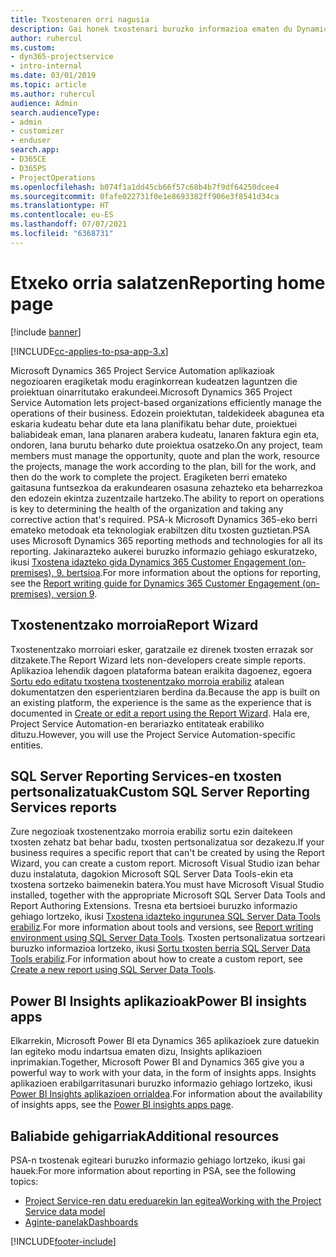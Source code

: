 ```yaml
---
title: Txostenaren orri nagusia
description: Gai honek txostenari buruzko informazioa ematen du Dynamics 365 Project Service Automation aplikazioan.
author: ruhercul
ms.custom:
- dyn365-projectservice
- intro-internal
ms.date: 03/01/2019
ms.topic: article
ms.author: ruhercul
audience: Admin
search.audienceType:
- admin
- customizer
- enduser
search.app:
- D365CE
- D365PS
- ProjectOperations
ms.openlocfilehash: b074f1a1dd45cb66f57c68b4b7f9df64250dcee4
ms.sourcegitcommit: 0fafe022731f0e1e8693382ff906e3f8541d34ca
ms.translationtype: HT
ms.contentlocale: eu-ES
ms.lasthandoff: 07/07/2021
ms.locfileid: "6368731"
---
```

# <a name="reporting-home-page"></a><span data-ttu-id="1e6e7-103">Etxeko orria salatzen</span><span class="sxs-lookup"><span data-stu-id="1e6e7-103">Reporting home page</span></span>

[!include [banner](../includes/psa-now-project-operations.md)]

[!INCLUDE[cc-applies-to-psa-app-3.x](../includes/cc-applies-to-psa-app-3x.md)]

<span data-ttu-id="1e6e7-104">Microsoft Dynamics 365 Project Service Automation aplikazioak negozioaren eragiketak modu eraginkorrean kudeatzen laguntzen die proiektuan oinarritutako erakundeei.</span><span class="sxs-lookup"><span data-stu-id="1e6e7-104">Microsoft Dynamics 365 Project Service Automation lets project-based organizations efficiently manage the operations of their business.</span></span> <span data-ttu-id="1e6e7-105">Edozein proiektutan, taldekideek abagunea eta eskaria kudeatu behar dute eta lana planifikatu behar dute, proiektuei baliabideak eman, lana planaren arabera kudeatu, lanaren faktura egin eta, ondoren, lana burutu beharko dute proiektua osatzeko.</span><span class="sxs-lookup"><span data-stu-id="1e6e7-105">On any project, team members must manage the opportunity, quote and plan the work, resource the projects, manage the work according to the plan, bill for the work, and then do the work to complete the project.</span></span> <span data-ttu-id="1e6e7-106">Eragiketen berri emateko gaitasuna funtsezkoa da erakundearen osasuna zehazteko eta beharrezkoa den edozein ekintza zuzentzaile hartzeko.</span><span class="sxs-lookup"><span data-stu-id="1e6e7-106">The ability to report on operations is key to determining the health of the organization and taking any corrective action that's required.</span></span> <span data-ttu-id="1e6e7-107">PSA-k Microsoft Dynamics 365-eko berri emateko metodoak eta teknologiak erabiltzen ditu txosten guztietan.</span><span class="sxs-lookup"><span data-stu-id="1e6e7-107">PSA uses Microsoft Dynamics 365 reporting methods and technologies for all its reporting.</span></span> <span data-ttu-id="1e6e7-108">Jakinarazteko aukerei buruzko informazio gehiago eskuratzeko, ikusi [Txostena idazteko gida Dynamics 365 Customer Engagement (on-premises), 9. bertsioa](/dynamics365/customerengagement/on-premises/analytics/reporting-analytics-with-dynamics-365).</span><span class="sxs-lookup"><span data-stu-id="1e6e7-108">For more information about the options for reporting, see the [Report writing guide for Dynamics 365 Customer Engagement (on-premises), version 9](/dynamics365/customerengagement/on-premises/analytics/reporting-analytics-with-dynamics-365).</span></span>

## <a name="report-wizard"></a><span data-ttu-id="1e6e7-109">Txostenentzako morroia</span><span class="sxs-lookup"><span data-stu-id="1e6e7-109">Report Wizard</span></span>

<span data-ttu-id="1e6e7-110">Txostenentzako morroiari esker, garatzaile ez direnek txosten errazak sor ditzakete.</span><span class="sxs-lookup"><span data-stu-id="1e6e7-110">The Report Wizard lets non-developers create simple reports.</span></span> <span data-ttu-id="1e6e7-111">Aplikazioa lehendik dagoen plataforma batean eraikita dagoenez, egoera [Sortu edo editatu txostena txostenentzako morroia erabiliz](/dynamics365/customerengagement/on-premises/basics/create-edit-copy-report-wizard) atalean dokumentatzen den esperientziaren berdina da.</span><span class="sxs-lookup"><span data-stu-id="1e6e7-111">Because the app is built on an existing platform, the experience is the same as the experience that is documented in [Create or edit a report using the Report Wizard](/dynamics365/customerengagement/on-premises/basics/create-edit-copy-report-wizard).</span></span> <span data-ttu-id="1e6e7-112">Hala ere, Project Service Automation-en berariazko entitateak erabiliko dituzu.</span><span class="sxs-lookup"><span data-stu-id="1e6e7-112">However, you will use the Project Service Automation-specific entities.</span></span>

## <a name="custom-sql-server-reporting-services-reports"></a><span data-ttu-id="1e6e7-113">SQL Server Reporting Services-en txosten pertsonalizatuak</span><span class="sxs-lookup"><span data-stu-id="1e6e7-113">Custom SQL Server Reporting Services reports</span></span>

<span data-ttu-id="1e6e7-114">Zure negozioak txostenentzako morroia erabiliz sortu ezin daitekeen txosten zehatz bat behar badu, txosten pertsonalizatua sor dezakezu.</span><span class="sxs-lookup"><span data-stu-id="1e6e7-114">If your business requires a specific report that can't be created by using the Report Wizard, you can create a custom report.</span></span> <span data-ttu-id="1e6e7-115">Microsoft Visual Studio izan behar duzu instalatuta, dagokion Microsoft SQL Server Data Tools-ekin eta txostena sortzeko baimenekin batera.</span><span class="sxs-lookup"><span data-stu-id="1e6e7-115">You must have Microsoft Visual Studio installed, together with the appropriate Microsoft SQL Server Data Tools and Report Authoring Extensions.</span></span> <span data-ttu-id="1e6e7-116">Tresna eta bertsioei buruzko informazio gehiago lortzeko, ikusi [Txostena idazteko ingurunea SQL Server Data Tools erabiliz](/dynamics365/customerengagement/on-premises/analytics/report-writing-environment-using-sql-server-data-tools).</span><span class="sxs-lookup"><span data-stu-id="1e6e7-116">For more information about tools and versions, see [Report writing environment using SQL Server Data Tools](/dynamics365/customerengagement/on-premises/analytics/report-writing-environment-using-sql-server-data-tools).</span></span> <span data-ttu-id="1e6e7-117">Txosten pertsonalizatua sortzeari buruzko informazioa lortzeko, ikusi [Sortu txosten berria SQL Server Data Tools erabiliz](/dynamics365/customerengagement/on-premises/analytics/create-a-new-report-using-sql-server-data-tools).</span><span class="sxs-lookup"><span data-stu-id="1e6e7-117">For information about how to create a custom report, see [Create a new report using SQL Server Data Tools](/dynamics365/customerengagement/on-premises/analytics/create-a-new-report-using-sql-server-data-tools).</span></span>

## <a name="power-bi-insights-apps"></a><span data-ttu-id="1e6e7-118">Power BI Insights aplikazioak</span><span class="sxs-lookup"><span data-stu-id="1e6e7-118">Power BI insights apps</span></span>

<span data-ttu-id="1e6e7-119">Elkarrekin, Microsoft Power BI eta Dynamics 365 aplikazioek zure datuekin lan egiteko modu indartsua ematen dizu, Insights aplikazioen inprimakian.</span><span class="sxs-lookup"><span data-stu-id="1e6e7-119">Together, Microsoft Power BI and Dynamics 365 give you a powerful way to work with your data, in the form of insights apps.</span></span> <span data-ttu-id="1e6e7-120">Insights aplikazioen erabilgarritasunari buruzko informazio gehiago lortzeko, ikusi [Power BI Insights aplikazioen orrialdea](https://powerbi.microsoft.com/power-bi-insights-apps/).</span><span class="sxs-lookup"><span data-stu-id="1e6e7-120">For information about the availability of insights apps, see the [Power BI insights apps page](https://powerbi.microsoft.com/power-bi-insights-apps/).</span></span>


## <a name="additional-resources"></a><span data-ttu-id="1e6e7-121">Baliabide gehigarriak</span><span class="sxs-lookup"><span data-stu-id="1e6e7-121">Additional resources</span></span>
<span data-ttu-id="1e6e7-122">PSA-n txostenak egiteari buruzko informazio gehiago lortzeko, ikusi gai hauek:</span><span class="sxs-lookup"><span data-stu-id="1e6e7-122">For more information about reporting in PSA, see the following topics:</span></span>

- [<span data-ttu-id="1e6e7-123">Project Service-ren datu ereduarekin lan egitea</span><span class="sxs-lookup"><span data-stu-id="1e6e7-123">Working with the Project Service data model</span></span>](reports-working-project-service-data-model.md)
- [<span data-ttu-id="1e6e7-124">Aginte-panelak</span><span class="sxs-lookup"><span data-stu-id="1e6e7-124">Dashboards</span></span>](reports-dashboards.md)



[!INCLUDE[footer-include](../includes/footer-banner.md)]